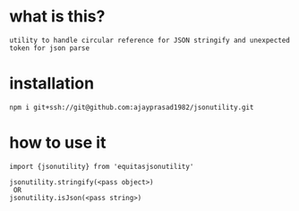 # what is this?
```
utility to handle circular reference for JSON stringify and unexpected token for json parse
```

# installation
```
npm i git+ssh://git@github.com:ajayprasad1982/jsonutility.git 
```
# how to use it

```TS
import {jsonutility} from 'equitasjsonutility'

jsonutility.stringify(<pass object>)
 OR
jsonutility.isJson(<pass string>)

```
